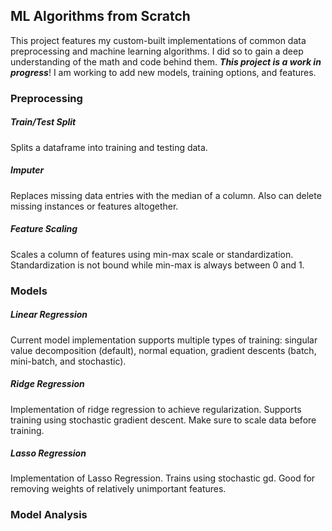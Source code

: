 ## ML Algorithms from Scratch
This project features my custom-built implementations of common data preprocessing and machine learning algorithms.
I did so to gain a deep understanding of the math and code behind them. ***This project is a work in progress***!
I am working to add new models, training options, and features.
### Preprocessing
##### Train/Test Split
Splits a dataframe into training and testing data.
##### Imputer
Replaces missing data entries with the median of a column. Also can 
delete missing instances or features altogether.
##### Feature Scaling
Scales a column of features using min-max scale or standardization.
Standardization is not bound while min-max is always between 0 and 1.
### Models
##### Linear Regression
Current model implementation supports multiple types of training: 
singular value decomposition (default), normal equation, gradient descents
(batch, mini-batch, and stochastic).
##### Ridge Regression
Implementation of ridge regression to achieve regularization. Supports
training using stochastic gradient descent. Make sure to scale data before
training.
##### Lasso Regression
Implementation of Lasso Regression. Trains using stochastic gd. Good for
removing weights of relatively unimportant features.
### Model Analysis